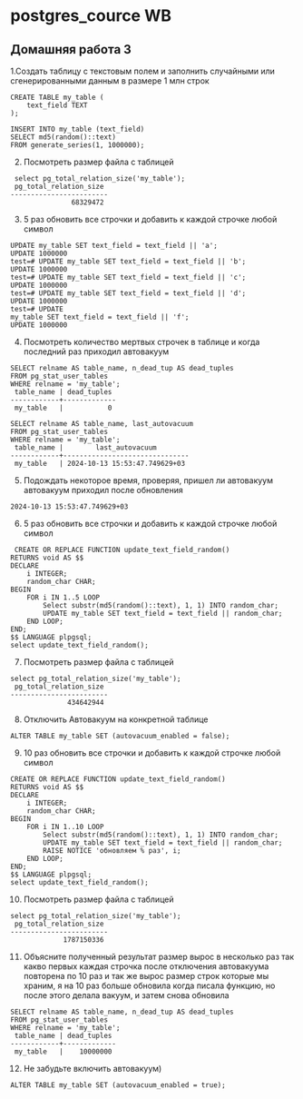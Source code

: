 # postgres_cource WB 
## Домашняя работа 3

1.Создать таблицу с текстовым полем и заполнить случайными или сгенерированными данным в размере 1 млн строк
```console
CREATE TABLE my_table (
    text_field TEXT
);

INSERT INTO my_table (text_field)
SELECT md5(random()::text)
FROM generate_series(1, 1000000);
```
2. Посмотреть размер файла с таблицей
```console
 select pg_total_relation_size('my_table');
 pg_total_relation_size
------------------------
               68329472
```
3. 5 раз обновить все строчки и добавить к каждой строчке любой символ
```console
UPDATE my_table SET text_field = text_field || 'a';
UPDATE 1000000
test=# UPDATE my_table SET text_field = text_field || 'b';
UPDATE 1000000
test=# UPDATE my_table SET text_field = text_field || 'c';
UPDATE 1000000
test=# UPDATE my_table SET text_field = text_field || 'd';
UPDATE 1000000
test=# UPDATE 
my_table SET text_field = text_field || 'f';
UPDATE 1000000
```
4. Посмотреть количество мертвых строчек в таблице и когда последний раз приходил
автовакуум
```console
SELECT relname AS table_name, n_dead_tup AS dead_tuples
FROM pg_stat_user_tables
WHERE relname = 'my_table';
 table_name | dead_tuples
------------+-------------
 my_table   |           0

SELECT relname AS table_name, last_autovacuum
FROM pg_stat_user_tables
WHERE relname = 'my_table';
 table_name |        last_autovacuum
------------+-------------------------------
 my_table   | 2024-10-13 15:53:47.749629+03
```
5. Подождать некоторое время, проверяя, пришел ли автовакуум
автовакуум приходил  после обновления 
```console
2024-10-13 15:53:47.749629+03
```
6. 5 раз обновить все строчки и добавить к каждой строчке любой символ
```console
 CREATE OR REPLACE FUNCTION update_text_field_random()
RETURNS void AS $$
DECLARE
    i INTEGER;
    random_char CHAR;
BEGIN
    FOR i IN 1..5 LOOP
        Select substr(md5(random()::text), 1, 1) INTO random_char;
        UPDATE my_table SET text_field = text_field || random_char;
    END LOOP;
END;
$$ LANGUAGE plpgsql;
select update_text_field_random();
```
7. Посмотреть размер файла с таблицей
```console
select pg_total_relation_size('my_table');
 pg_total_relation_size
------------------------
              434642944
```
8. Отключить Автовакуум на конкретной таблице
```console
ALTER TABLE my_table SET (autovacuum_enabled = false);
```
9. 10 раз обновить все строчки и добавить к каждой строчке любой символ
```console
CREATE OR REPLACE FUNCTION update_text_field_random()
RETURNS void AS $$
DECLARE
    i INTEGER;
    random_char CHAR;
BEGIN
    FOR i IN 1..10 LOOP
        Select substr(md5(random()::text), 1, 1) INTO random_char;
        UPDATE my_table SET text_field = text_field || random_char;
        RAISE NOTICE 'обновляем % раз', i;
    END LOOP;
END;
$$ LANGUAGE plpgsql;
select update_text_field_random();
```
10. Посмотреть размер файла с таблицей
```console
select pg_total_relation_size('my_table');
 pg_total_relation_size
------------------------
             1787150336
```
11. Объясните полученный результат
размер вырос в несколько раз так какво первых каждая строчка после отключения автовакуума повторена по 10 раз и так же вырос размер строк которые мы храним, я на 10 раз больше обновила когда писала функцию, но после этого делала вакуум, и затем снова обновила
```console
SELECT relname AS table_name, n_dead_tup AS dead_tuples
FROM pg_stat_user_tables
WHERE relname = 'my_table';
 table_name | dead_tuples
------------+-------------
 my_table   |    10000000
```
12. Не забудьте включить автовакуум)
```console
ALTER TABLE my_table SET (autovacuum_enabled = true);
```
